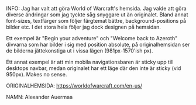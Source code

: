 INFO:
Jag har valt att göra World of Warcraft's hemsida.
Jag valde att göra diverse ändringar som jag tyckte såg snyggare ut än originalet.
Bland annat font-sizes, textfärger som följer färgtemat bättre, background-positions på bilder etc.
I det stora hela följer jag dock designen på hemsidan.

Ett exempel är "Begin your adventure" och "Welcome back to Azeroth" divvarna som har bilder i sig med position absolute,
på originalhemsidan ser de bilderna jättekonstiga ut i vissa lägen (981px-1570'ish px).

Ett annat exempel är att min mobila navigationsbaren är sticky upp till desktops navbar,
medan originalet har ett läge där den inte är sticky (vid 950px). Makes no sense.


ORIGINALHEMSIDA:
https://worldofwarcraft.com/en-us/

NAMN:
Alexander Auermaa